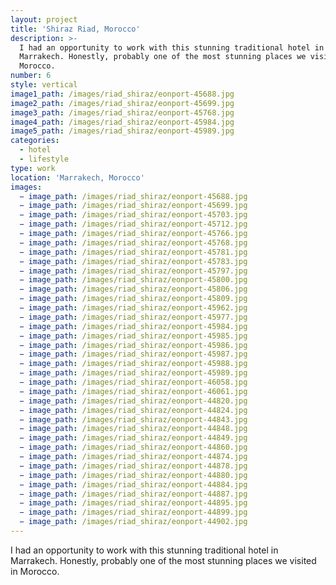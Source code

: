 ```yaml
---
layout: project
title: 'Shiraz Riad, Morocco'
description: >-
  I had an opportunity to work with this stunning traditional hotel in
  Marrakech. Honestly, probably one of the most stunning places we visited in
  Morocco.
number: 6
style: vertical
image1_path: /images/riad_shiraz/eonport-45688.jpg
image2_path: /images/riad_shiraz/eonport-45699.jpg
image3_path: /images/riad_shiraz/eonport-45768.jpg
image4_path: /images/riad_shiraz/eonport-45984.jpg
image5_path: /images/riad_shiraz/eonport-45989.jpg
categories:
  - hotel
  - lifestyle
type: work
location: 'Marrakech, Morocco'
images:
  − image_path: /images/riad_shiraz/eonport-45688.jpg
  − image_path: /images/riad_shiraz/eonport-45699.jpg
  − image_path: /images/riad_shiraz/eonport-45703.jpg
  − image_path: /images/riad_shiraz/eonport-45712.jpg
  − image_path: /images/riad_shiraz/eonport-45766.jpg
  − image_path: /images/riad_shiraz/eonport-45768.jpg
  − image_path: /images/riad_shiraz/eonport-45781.jpg
  − image_path: /images/riad_shiraz/eonport-45783.jpg
  − image_path: /images/riad_shiraz/eonport-45797.jpg
  − image_path: /images/riad_shiraz/eonport-45800.jpg
  − image_path: /images/riad_shiraz/eonport-45806.jpg
  − image_path: /images/riad_shiraz/eonport-45809.jpg
  − image_path: /images/riad_shiraz/eonport-45962.jpg
  − image_path: /images/riad_shiraz/eonport-45977.jpg
  − image_path: /images/riad_shiraz/eonport-45984.jpg
  − image_path: /images/riad_shiraz/eonport-45985.jpg
  − image_path: /images/riad_shiraz/eonport-45986.jpg
  − image_path: /images/riad_shiraz/eonport-45987.jpg
  − image_path: /images/riad_shiraz/eonport-45988.jpg
  − image_path: /images/riad_shiraz/eonport-45989.jpg
  − image_path: /images/riad_shiraz/eonport-46058.jpg
  − image_path: /images/riad_shiraz/eonport-46061.jpg
  − image_path: /images/riad_shiraz/eonport-44820.jpg
  − image_path: /images/riad_shiraz/eonport-44824.jpg
  − image_path: /images/riad_shiraz/eonport-44843.jpg
  − image_path: /images/riad_shiraz/eonport-44848.jpg
  − image_path: /images/riad_shiraz/eonport-44849.jpg
  − image_path: /images/riad_shiraz/eonport-44860.jpg
  − image_path: /images/riad_shiraz/eonport-44874.jpg
  − image_path: /images/riad_shiraz/eonport-44878.jpg
  − image_path: /images/riad_shiraz/eonport-44880.jpg
  − image_path: /images/riad_shiraz/eonport-44884.jpg
  − image_path: /images/riad_shiraz/eonport-44887.jpg
  − image_path: /images/riad_shiraz/eonport-44895.jpg
  − image_path: /images/riad_shiraz/eonport-44899.jpg
  − image_path: /images/riad_shiraz/eonport-44902.jpg
---
```


I had an opportunity to work with this stunning traditional hotel in Marrakech. Honestly, probably one of the most stunning places we visited in Morocco.
